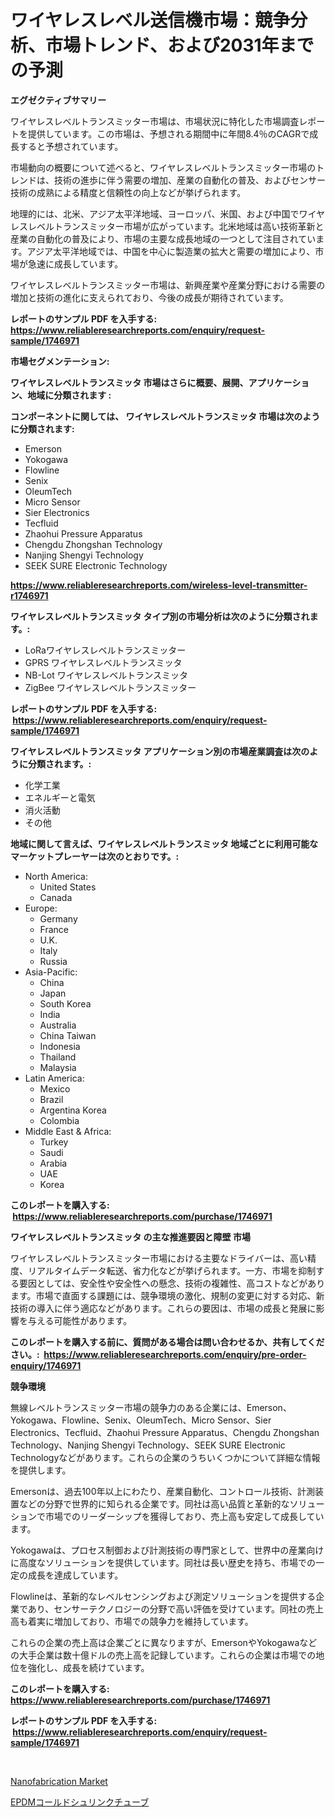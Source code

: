 <p><h1>ワイヤレスレベル送信機市場：競争分析、市場トレンド、および2031年までの予測</h1></p><p><strong>エグゼクティブサマリー</strong></p>
<p><p>ワイヤレスレベルトランスミッター市場は、市場状況に特化した市場調査レポートを提供しています。この市場は、予想される期間中に年間8.4％のCAGRで成長すると予想されています。</p><p>市場動向の概要について述べると、ワイヤレスレベルトランスミッター市場のトレンドは、技術の進歩に伴う需要の増加、産業の自動化の普及、およびセンサー技術の成熟による精度と信頼性の向上などが挙げられます。</p><p>地理的には、北米、アジア太平洋地域、ヨーロッパ、米国、および中国でワイヤレスレベルトランスミッター市場が広がっています。北米地域は高い技術革新と産業の自動化の普及により、市場の主要な成長地域の一つとして注目されています。アジア太平洋地域では、中国を中心に製造業の拡大と需要の増加により、市場が急速に成長しています。</p><p>ワイヤレスレベルトランスミッター市場は、新興産業や産業分野における需要の増加と技術の進化に支えられており、今後の成長が期待されています。</p></p>
<p><strong>レポートのサンプル PDF を入手する: <a href="https://www.reliableresearchreports.com/enquiry/request-sample/1746971">https://www.reliableresearchreports.com/enquiry/request-sample/1746971</a></strong></p>
<p><strong>市場セグメンテーション:</strong></p>
<p><strong> ワイヤレスレベルトランスミッタ 市場はさらに概要、展開、アプリケーション、地域に分類されます :</strong></p>
<p><strong>コンポーネントに関しては、 ワイヤレスレベルトランスミッタ 市場は次のように分類されます: &nbsp;</strong></p>
<p><ul><li>Emerson</li><li>Yokogawa</li><li>Flowline</li><li>Senix</li><li>OleumTech</li><li>Micro Sensor</li><li>Sier Electronics</li><li>Tecfluid</li><li>Zhaohui Pressure Apparatus</li><li>Chengdu Zhongshan Technology</li><li>Nanjing Shengyi Technology</li><li>SEEK SURE Electronic Technology</li></ul></p>
<p><strong><a href="https://www.reliableresearchreports.com/wireless-level-transmitter-r1746971">https://www.reliableresearchreports.com/wireless-level-transmitter-r1746971</a></strong></p>
<p><strong> ワイヤレスレベルトランスミッタ タイプ別の市場分析は次のように分類されます。:</strong></p>
<p><ul><li>LoRaワイヤレスレベルトランスミッター</li><li>GPRS ワイヤレスレベルトランスミッタ</li><li>NB-Lot ワイヤレスレベルトランスミッタ</li><li>ZigBee ワイヤレスレベルトランスミッター</li></ul></p>
<p><strong>レポートのサンプル PDF を入手する: &nbsp;<a href="https://www.reliableresearchreports.com/enquiry/request-sample/1746971">https://www.reliableresearchreports.com/enquiry/request-sample/1746971</a></strong></p>
<p><strong> ワイヤレスレベルトランスミッタ アプリケーション別の市場産業調査は次のように分類されます。:</strong></p>
<p><ul><li>化学工業</li><li>エネルギーと電気</li><li>消火活動</li><li>その他</li></ul></p>
<p><strong>地域に関して言えば、ワイヤレスレベルトランスミッタ 地域ごとに利用可能なマーケットプレーヤーは次のとおりです。:</strong></p>
<p><ul>
    <li>
        North America:
        <ul>
            <li>United States</li>
            <li>Canada</li>
        </ul>
    </li>
    <li>
        Europe:
        <ul>
            <li>Germany</li>
            <li>France</li>
            <li>U.K.</li>
            <li>Italy</li>
            <li>Russia</li>
        </ul>
    </li>
    <li>
        Asia-Pacific:
        <ul>
            <li>China</li>
            <li>Japan</li>
            <li>South Korea</li>
            <li>India</li>
            <li>Australia</li>
            <li>China Taiwan</li>
            <li>Indonesia</li>
            <li>Thailand</li>
            <li>Malaysia</li>
        </ul>
    </li>
    <li>
        Latin America:
        <ul>
            <li>Mexico</li>
            <li>Brazil</li>
            <li>Argentina Korea</li>
            <li>Colombia</li>
        </ul>
    </li>
    <li>
        Middle East & Africa:
        <ul>
            <li>Turkey</li>
            <li>Saudi</li>
            <li>Arabia</li>
            <li>UAE</li>
            <li>Korea</li>
        </ul>
    </li>
    </ul></p>
<p><strong>このレポートを購入する: &nbsp;<a href="https://www.reliableresearchreports.com/purchase/1746971">https://www.reliableresearchreports.com/purchase/1746971</a></strong></p>
<p><strong>ワイヤレスレベルトランスミッタ の主な推進要因と障壁 市場</strong></p>
<p><p>ワイヤレスレベルトランスミッター市場における主要なドライバーは、高い精度、リアルタイムデータ転送、省力化などが挙げられます。一方、市場を抑制する要因としては、安全性や安全性への懸念、技術の複雑性、高コストなどがあります。市場で直面する課題には、競争環境の激化、規制の変更に対する対応、新技術の導入に伴う適応などがあります。これらの要因は、市場の成長と発展に影響を与える可能性があります。</p></p>
<p><strong>このレポートを購入する前に、質問がある場合は問い合わせるか、共有してください。:&nbsp; <a href="https://www.reliableresearchreports.com/enquiry/pre-order-enquiry/1746971">https://www.reliableresearchreports.com/enquiry/pre-order-enquiry/1746971</a></strong></p>
<p><strong>競争環境</strong></p>
<p><p>無線レベルトランスミッター市場の競争力のある企業には、Emerson、Yokogawa、Flowline、Senix、OleumTech、Micro Sensor、Sier Electronics、Tecfluid、Zhaohui Pressure Apparatus、Chengdu Zhongshan Technology、Nanjing Shengyi Technology、SEEK SURE Electronic Technologyなどがあります。これらの企業のうちいくつかについて詳細な情報を提供します。</p><p>Emersonは、過去100年以上にわたり、産業自動化、コントロール技術、計測装置などの分野で世界的に知られる企業です。同社は高い品質と革新的なソリューションで市場でのリーダーシップを獲得しており、売上高も安定して成長しています。</p><p>Yokogawaは、プロセス制御および計測技術の専門家として、世界中の産業向けに高度なソリューションを提供しています。同社は長い歴史を持ち、市場での一定の成長を達成しています。</p><p>Flowlineは、革新的なレベルセンシングおよび測定ソリューションを提供する企業であり、センサーテクノロジーの分野で高い評価を受けています。同社の売上高も着実に増加しており、市場での競争力を維持しています。</p><p>これらの企業の売上高は企業ごとに異なりますが、EmersonやYokogawaなどの大手企業は数十億ドルの売上高を記録しています。これらの企業は市場での地位を強化し、成長を続けています。</p></p>
<p><strong>このレポートを購入する: &nbsp; <a href="https://www.reliableresearchreports.com/purchase/1746971">https://www.reliableresearchreports.com/purchase/1746971</a></strong></p>
<p><strong>レポートのサンプル PDF を入手する: &nbsp;<a href="https://www.reliableresearchreports.com/enquiry/request-sample/1746971">https://www.reliableresearchreports.com/enquiry/request-sample/1746971</a></strong><strong></strong></p>
<p>&nbsp;</p>
<p><p><a href="https://github.com/YashRP12/Market-Research-Report-List-4/blob/main/nanofabrication-market.md">Nanofabrication Market</a></p><p><a href="https://github.com/qwpelcjko9242629/Market-Research-Report-List-1/blob/main/520902124994.md">EPDMコールドシュリンクチューブ</a></p></p>